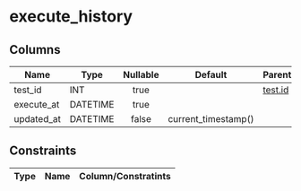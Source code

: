 
# execute_history


## Columns

| Name | Type | Nullable | Default | Parents | Children | Comment | Note |
| ---- | ---- | :------: | :-----: | ------- | -------- | ------- | ---- |
| test_id    | INT      | true  |  | [test.id](test.md) |  |  |  |
| execute_at | DATETIME | true  |  |  |  |  |  |
| updated_at | DATETIME | false | current_timestamp() |  |  |  |  |


## Constraints

| Type | Name | Column/Constratints |
| ---- | ---- | ------------------- |
